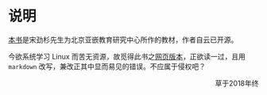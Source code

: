 # 说明

[本书](https://book.douban.com/subject/4141733/)是宋劲杉先生为北京亚嵌教育研究中心所作的教材，作者自云已开源。

今欲系统学习 Linux 而苦无资源，故觅得此书之[网页版本](https://docs.huihoo.com/c/linux-c-programming/)，正欲读一过，且用 `markdown` 改写，兼改正其中显而易见的错误。不应属于侵权吧？

<p align="right">草于2018年终</p>

